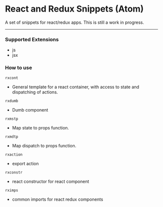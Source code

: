 # React and Redux Snippets (Atom)

A set of snippets for react/redux apps.
This is still a work in progress.

---

### Supported Extensions
- js
- jsx


### How to use

``rxcont``
- General template for a react container, with access to state and dispatching of actions.

``rxdumb``
- Dumb component

``rxmstp``

- Map state to props function.

``rxmdtp``

- Map dispatch to props function.

``rxaction``
- export action

``rxconstr``
- react constructor for react component

``rximps``
- common imports for react redux components

